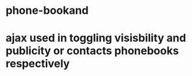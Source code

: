 # phone-bookand
# ajax used in toggling visisbility and publicity or contacts phonebooks respectively
